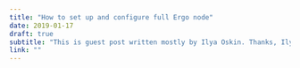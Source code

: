 ```yaml
---
title: "How to set up and configure full Ergo node"
date: 2019-01-17
draft: true
subtitle: "This is guest post written mostly by Ilya Oskin. Thanks, Ilya! This tutorial explains how to install and configure Ergo node."
link: ""
---
```

